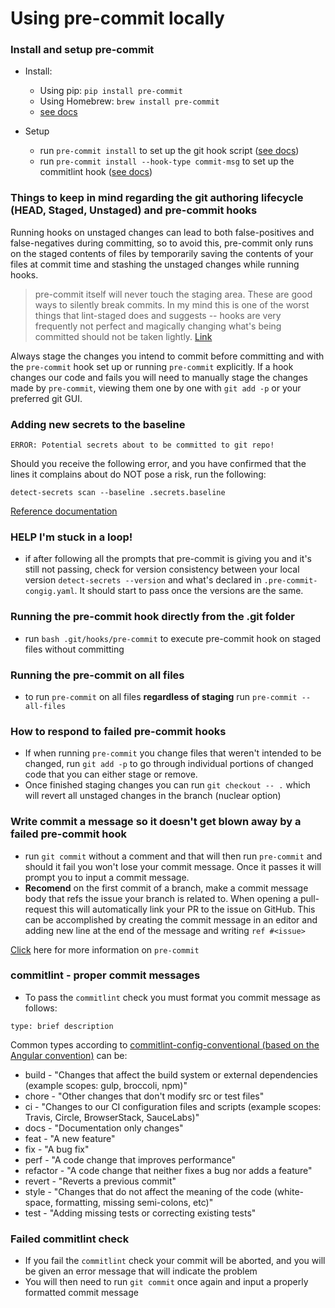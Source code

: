 # Using pre-commit locally

### Install and setup pre-commit
- Install:
  - Using pip: `pip install pre-commit`
  - Using Homebrew: `brew install pre-commit`
  - [see docs](https://pre-commit.com/#install)

- Setup
  - run `pre-commit install` to set up the git hook script ([see docs](https://pre-commit.com/#install))
  - run `pre-commit install --hook-type commit-msg` to set up the commitlint hook ([see docs](https://github.com/alessandrojcm/commitlint-pre-commit-hook))


### Things to keep in mind regarding the git authoring lifecycle (HEAD, Staged, Unstaged) and pre-commit hooks

Running hooks on unstaged changes can lead to both false-positives and false-negatives during committing, so to avoid this, pre-commit only runs on the staged contents of files by temporarily saving the contents of your files at commit time and stashing the unstaged changes while running hooks.

> pre-commit itself will never touch the staging area. These are good ways to silently break commits. In my mind this is one of the worst things that lint-staged does and suggests -- hooks are very frequently not perfect and magically changing what's being committed should not be taken lightly. [Link](https://github.com/pre-commit/pre-commit/issues/747#issuecomment-386782080)

Always stage the changes you intend to commit before committing and with the `pre-commit` hook set up or running `pre-commit` explicitly. If a hook changes our code and fails you will need to manually stage the changes made by `pre-commit`, viewing them one by one with `git add -p` or your preferred git GUI.

### Adding new secrets to the baseline

`ERROR: Potential secrets about to be committed to git repo!`

Should you receive the following error, and you have confirmed that the lines it complains about do NOT pose a risk, run the following:

`detect-secrets scan --baseline .secrets.baseline`

[Reference documentation](https://github.com/Yelp/detect-secrets#adding-new-secrets-to-baseline)

### HELP I'm stuck in a loop!

- if after following all the prompts that pre-commit is giving you and it's still not passing, check for version consistency between your local version `detect-secrets --version` and what's declared in `.pre-commit-congig.yaml`. It should start to pass once the versions are the same.

### Running the pre-commit hook directly from the .git folder

- run `bash .git/hooks/pre-commit` to execute pre-commit hook on staged files without committing

### Running the pre-commit on all files

- to run `pre-commit` on all files **regardless of staging** run `pre-commit --all-files`

### How to respond to failed pre-commit hooks

- If when running `pre-commit` you change files that weren't intended to be changed, run `git add -p` to go through individual portions of changed code that you can either stage or remove.
- Once finished staging changes you can run `git checkout -- .` which will revert all unstaged changes in the branch (nuclear option)

### Write commit a message so it doesn't get blown away by a failed pre-commit hook

- run `git commit` without a comment and that will then run `pre-commit` and should it fail you won't lose your commit message. Once it passes it will prompt you to input a commit message.
- **Recomend** on the first commit of a branch, make a commit message body that refs the issue your branch is related to. When opening a pull-request this will automatically link your PR to the issue on GitHub. This can be accomplished by creating the commit message in an editor and adding new line at the end of the message and writing `ref #<issue>`

[Click](https://pre-commit.com/#install) here for more information on `pre-commit`

### commitlint - proper commit messages

- To pass the `commitlint` check you must format you commit message as follows:
```
type: brief description
```
Common types according to [commitlint-config-conventional (based on the Angular convention)](https://github.com/conventional-changelog/commitlint/tree/master/@commitlint/config-conventional#type-enum) can be:
  - build - "Changes that affect the build system or external dependencies (example scopes: gulp, broccoli, npm)"
  - chore - "Other changes that don't modify src or test files"
  - ci - "Changes to our CI configuration files and scripts (example scopes: Travis, Circle, BrowserStack, SauceLabs)"
  - docs - "Documentation only changes"
  - feat - "A new feature"
  - fix - "A bug fix"
  - perf - "A code change that improves performance"
  - refactor - "A code change that neither fixes a bug nor adds a feature"
  - revert - "Reverts a previous commit"
  - style - "Changes that do not affect the meaning of the code (white-space, formatting, missing semi-colons, etc)"
  - test - "Adding missing tests or correcting existing tests"

### Failed commitlint check

- If you fail the `commitlint` check your commit will be aborted, and you will be given an error message that will indicate the problem
- You will then need to run `git commit` once again and input a properly formatted commit message
